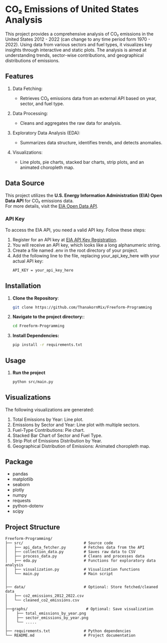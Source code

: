 # CO₂ Emissions of United States Analysis 
This project provides a comprehensive analysis of CO₂ emissions in the United States 2012 - 2022 (can change to any time period form 1970 - 2022). Using data from various sectors and fuel types, it visualizes key insights through interactive and static plots. The analysis is aimed at understanding trends, sector-wise contributions, and geographical distributions of emissions.
## Features
1. Data Fetching:
    - Retrieves CO₂ emissions data from an external API based on year, sector, and fuel type.

2. Data Processing:
    - Cleans and aggregates the raw data for analysis.

3. Exploratory Data Analysis (EDA):
    - Summarizes data structure, identifies trends, and detects anomalies.

4. Visualizations:
    - Line plots, pie charts, stacked bar charts, strip plots, and an animated choropleth map.
## Data Source
This project utilizes the **U.S. Energy Information Administration (EIA) Open Data API** for CO₂ emissions data.  
For more details, visit the [EIA Open Data API](https://www.eia.gov/opendata/).

### API Key
To access the EIA API, you need a valid API key. Follow these steps:
1. Register for an API key at [EIA API Key Registration](https://www.eia.gov/opendata/register.php).
2. You will receive an API key, which looks like a long alphanumeric string.
3. Create a file named .env in the root directory of your project.
4. Add the following line to the file, replacing your_api_key_here with your actual API key:
   ```bash
   API_KEY = your_api_key_here
## Installation
1. **Clone the Repository**:
   ```bash
   git clone https://github.com/ThanakornMix/Freeform-Programming

2. **Navigate to the project directory:**:
    ```bash
    cd Freeform-Programming
3. **Install Dependencies:**
   ```bash
   pip install -r requirements.txt
## Usage
1. **Run the project**
   ```bash
   python src/main.py
## Visualizations
The following visualizations are generated:
1. Total Emissions by Year: Line plot.
2. Emissions by Sector and Year: Line plot with multiple sectors.
3. Fuel-Type Contributions: Pie chart.
4. Stacked Bar Chart of Sector and Fuel Type.
5. Strip Plot of Emissions Distribution by Year.
6. Geographical Distribution of Emissions: Animated choropleth map.
## Package
- pandas
- matplotlib
- seaborn
- plotly
- numpy
- requests
- python-dotenv
- scipy
## Project Structure
    Freeform-Programming/
    ├── src/                           # Source code
    │   ├── api_data_fetcher.py        # Fetches data from the API
    │   ├── collection_data.py         # Saves raw data to CSV
    │   ├── process_data.py            # Cleans and processes data
    │   ├── eda.py                     # Functions for exploratory data analysis
    │   ├── visualization.py           # Visualization functions
    │   └── main.py                    # Main script
    │   
    │
    ├── data/                          # Optional: Store fetched/cleaned data
    │   ├── co2_emissions_2012_2022.csv
    │   └── cleaned_co2_emissions.csv
    │
    ├──graphs/                          # Optional: Save visualization 
    │    ├── total_emissions_by_year.png
    │    ├── sector_emissions_by_year.png
    │    └── .....
    │
    ├── requirements.txt               # Python dependencies
    └── README.md                      # Project documentation

